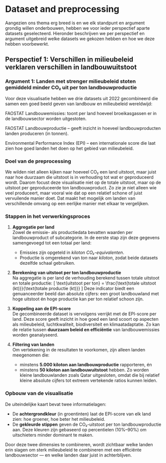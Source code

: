 # Dataset and preprocessing

Aangezien ons thema erg breed is en we elk standpunt en argument grondig willen onderbouwen, hebben we voor ieder perspectief aparte datasets geselecteerd. Hieronder beschrijven we per perspectief en argument uitgebreid welke datasets we gekozen hebben en hoe we deze hebben voorbewerkt.


## Perspectief 1: Verschillen in milieubeleid verklaren verschillen in landbouwuitstoot

### Argument 1: Landen met strenger milieubeleid stoten gemiddeld minder CO₂ uit per ton landbouwproductie

Voor deze visualisatie hebben we drie datasets uit 2022 gecombineerd die samen een goed beeld geven van landbouw en milieubeleid wereldwijd:

FAOSTAT Landbouwemissies: toont per land hoeveel broeikasgassen er in de landbouwsector worden uitgestoten.

FAOSTAT Landbouwproductie – geeft inzicht in hoeveel landbouwproducten landen produceren (in tonnen).

Environmental Performance Index (EPI) – een internationale score die laat zien hoe goed landen het doen op het gebied van milieubeleid.

### Doel van de preprocessing

We wilden niet alleen kijken naar hoeveel CO₂ een land uitstoot, maar juist naar hoe duurzaam die uitstoot is in verhouding tot wat er geproduceerd wordt. Daarom focust deze visualisatie niet op de totale uitstoot, maar op de uitstoot per geproduceerde ton landbouwproduct. Zo zie je niet alleen wie veel produceert, maar vooral wie dat op een relatief schone of juist vervuilende manier doet. Dat maakt het mogelijk om landen van verschillende omvang op een eerlijke manier met elkaar te vergelijken.

### Stappen in het verwerkingsproces

1. **Aggregatie per land**  
   Zowel de emissie- als productiedata bevatten waarden per landbouwproduct of subcategorie. In de eerste stap zijn deze gegevens samengevoegd tot een totaal per land:
   - Emissies zijn opgeteld in *kiloton CO₂-equivalenten*.
   - Productie is omgerekend van *ton* naar *kiloton*, zodat beide datasets dezelfde schaal gebruiken.

2. **Berekening van uitstoot per ton landbouwproductie**  
   Na aggregatie is per land de verhouding berekend tussen totale uitstoot en totale productie:
   \[
   \text{uitstoot per ton} = \frac{\text{totale uitstoot (kt)}}{\text{totale productie (kt)}}
   \]
   Deze indicator biedt een genuanceerder beeld dan absolute cijfers: een groot landbouwland met hoge uitstoot én hoge productie kan per ton relatief schoon zijn.

3. **Koppeling aan de EPI-score**  
   De gecombineerde dataset is vervolgens verrijkt met de EPI-score per land. Deze score geeft inzicht in hoe goed een land scoort op aspecten als milieubeleid, luchtkwaliteit, biodiversiteit en klimaatadaptatie. Zo kan de relatie tussen **duurzaam beleid en efficiëntie** van landbouwemissies worden geanalyseerd.

4. **Filtering van landen**  
   Om vertekening in de resultaten te voorkomen, zijn alleen landen meegenomen die:
   - minstens **5.000 kiloton aan landbouwproductie** rapporteren, én
   - minstens **50 kiloton aan landbouwuitstoot** hebben.
   Zo worden kleine landbouwlanden zoals Qatar uitgesloten, omdat die bij relatief kleine absolute cijfers tot extreem vertekende ratios kunnen leiden.

### Opbouw van de visualisatie

De uiteindelijke kaart bevat twee informatielagen:

- De **achtergrondkleur** (in groentinten) laat de EPI-score van elk land zien: hoe groener, hoe beter het milieubeleid.
- De **gekleurde stippen** geven de CO₂-uitstoot per ton landbouwproductie aan. Deze kleuren zijn gebaseerd op percentielen (10%–90%) om uitschieters minder dominant te maken.

Door deze twee dimensies te combineren, wordt zichtbaar welke landen erin slagen om sterk milieubeleid te combineren met een efficiënte landbouwsector — en welke landen daar juist in achterblijven.


